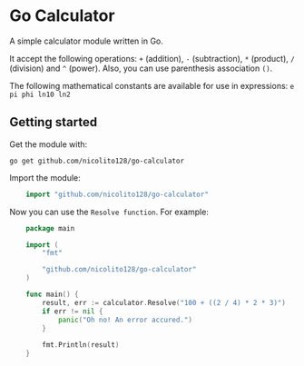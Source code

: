 # Go Calculator
A simple calculator module written in Go.

It accept the following operations: `+` (addition), `-` (subtraction), `*` (product), `/` (division) and `^` (power). Also, you can use parenthesis association `()`.

The following mathematical constants are available for use in expressions: `e pi phi ln10 ln2`

## Getting started

Get the module with:

    go get github.com/nicolito128/go-calculator

Import the module:

```go
    import "github.com/nicolito128/go-calculator"
```

Now you can use the `Resolve function`. For example:

```go
    package main

    import (
        "fmt"

        "github.com/nicolito128/go-calculator"
    )

    func main() {
        result, err := calculator.Resolve("100 + ((2 / 4) * 2 * 3)")
        if err != nil {
            panic("Oh no! An error accured.")
        }
        
        fmt.Println(result)
    }
```
